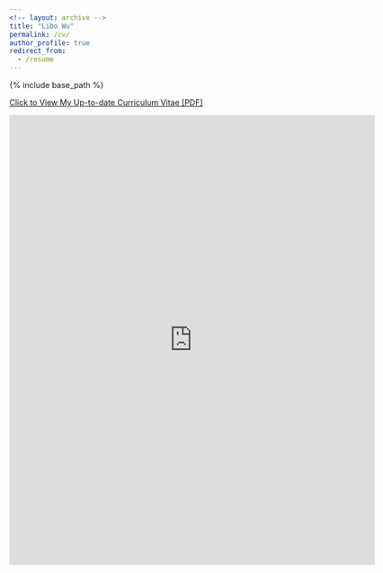```yaml
---
<!-- layout: archive -->
title: "Libo Wu"
permalink: /cv/
author_profile: true
redirect_from:
  - /resume
---
```


{% include base_path %}

[Click to View My Up-to-date Curriculum Vitae [PDF]](https://libowu.com/files/Resume.pdf)


<embed src="https://libowu.com/files/Resume.pdf" width="650" height="800" type='application/pdf'> 
